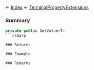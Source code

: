 ← [Index](Api-Index) ← [TerminalPropertyExtensions](Sandbox.ModAPI.Interfaces.TerminalPropertyExtensions)

### Summary

```csharp
private public GetValue<T>
```csharp

### Returns

### Example

### Remarks

